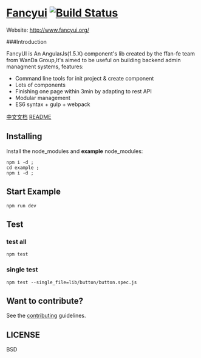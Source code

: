 # [Fancyui](http://www.fancyui.org/) [![Build Status](https://api.travis-ci.org/ffan-fe/fancyui.svg?branch=master)](https://travis-ci.org/ffan-fe/fancyui/)

Website: http://www.fancyui.org/

###Introduction

FancyUI is An AngularJs(1.5.X) component's lib created by the ffan-fe team from WanDa Group,It's aimed to be useful on building backend admin managment systems, features:

 - Command line tools for init project & create component
 - Lots of components
 - Finishing one page within 3min by adapting to rest API
 - Modular management
 - ES6 syntax + gulp + webpack


[中文文档](README-zh_CN.md)   [README](README.md) 


## Installing

Install the node_modules and **example** node_modules:
```
npm i -d ;
cd example ;
npm i -d ;
```

## Start Example

```
npm run dev
```

## Test

### test all
```
npm test
```
### single test
```
npm test --single_file=lib/button/button.spec.js
```


## Want to contribute?
See the [contributing](CONTRIBUTING.md) guidelines.


## LICENSE
BSD
